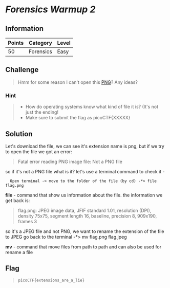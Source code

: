 

# *Forensics Warmup 2*

## Information
| Points |Category  | Level|
|--|--|--|
| 50 | Forensics |Easy |

## Challenge

> Hmm for some reason I can't open this [PNG](https://2018shell.picoctf.com/static/1e9d081292d7bf0fc19c5dc43fc7bfc2/flag.png)? Any ideas?

### Hint
>  - How do operating systems know what kind of file it is? (It's not just the ending!
>  -   Make sure to submit the flag as picoCTF{XXXXX}

## Solution

Let's download the file, we can see it's extension name is png, but if we try to open the file
we got an error:

> Fatal error reading PNG image file: Not a PNG file

so if it's not a PNG file what is it?
let's use a terminal command to check it -

      Open terminal -> move to the folder of the file (by cd) -*> file flag.png

**file** - command that show us information about the file.
the information we get back is:

> flag.png: JPEG image data, JFIF standard 1.01, resolution (DPI),
> density 75x75, segment length 16, baseline, precision 8, 909x190, frames 3

so it's a JPEG file and not PNG, we want to rename the extension of the file to JPEG
go back to the terminal -*> mv flag.png flag.jpeg

**mv** - command that move files from path to path and can also be used for rename a file
## Flag
> `picoCTF{extensions_are_a_lie}`


